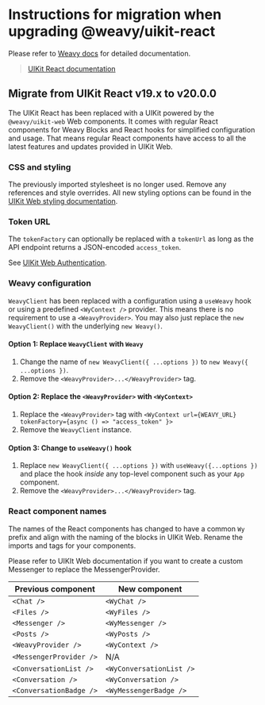 # Instructions for migration when upgrading @weavy/uikit-react

Please refer to [Weavy docs](https://www.weavy.com/docs) for detailed documentation.

> [UIKit React documentation](https://www.weavy.com/docs/frameworks/react)

## Migrate from UIKit React v19.x to v20.0.0

The UIKit React has been replaced with a UIKit powered by the `@weavy/uikit-web` Web components. It comes with regular React components for Weavy Blocks and React hooks for simplified configuration and usage. That means regular React components have access to all the latest features and updates provided in UIKit Web.

### CSS and styling

The previously imported stylesheet is no longer used. Remove any references and style overrides. All new styling options can be found in the [UIKit Web styling documentation](https://www.weavy.com/docs/reference/uikit-web/styling).

### Token URL

The `tokenFactory` can optionally be replaced with a `tokenUrl` as long as the API endpoint returns a JSON-encoded `access_token`.

See [UIKit Web Authentication](https://www.weavy.com/docs/reference/uikit-web/authentication).

### Weavy configuration

`WeavyClient` has been replaced with a configuration using a `useWeavy` hook or using a predefined `<WyContext />` provider. This means there is no requirement to use a `<WeavyProvider>`. You may also just replace the `new WeavyClient()` with the underlying `new Weavy()`.

#### Option 1: Replace `WeavyClient` with `Weavy`

1. Change the name of `new WeavyClient({ ...options })` to `new Weavy({ ...options })`.
2. Remove the `<WeavyProvider>...</WeavyProvider>` tag.

#### Option 2: Replace the `<WeavyProvider>` with `<WyContext>`

1. Replace the `<WeavyProvider>` tag with `<WyContext url={WEAVY_URL} tokenFactory={async () => "access_token" }>`
2. Remove the `WeavyClient` instance.

#### Option 3: Change to `useWeavy()` hook

1. Replace `new WeavyClient({ ...options })` with `useWeavy({...options })` and place the hook _inside_ any top-level component such as your `App` component.
2. Remove the `<WeavyProvider>...</WeavyProvider>` tag.

### React component names

The names of the React components has changed to have a common `Wy` prefix and align with the naming of the blocks in UIKit Web. Rename the imports and tags for your components.

Please refer to UIKIt Web documentation if you want to create a custom Messenger to replace the MessengerProvider.

| Previous component      | New component            |
| ----------------------- | ------------------------ |
| `<Chat />`              | `<WyChat />`             |
| `<Files />`             | `<WyFiles />`            |
| `<Messenger />`         | `<WyMessenger />`        |
| `<Posts />`             | `<WyPosts />`            |
| `<WeavyProvider />`     | `<WyContext />`          |
| `<MessengerProvider />` | N/A                      |
| `<ConversationList />`  | `<WyConversationList />` |
| `<Conversation />`      | `<WyConversation />`     |
| `<ConversationBadge />` | `<WyMessengerBadge />`            |
